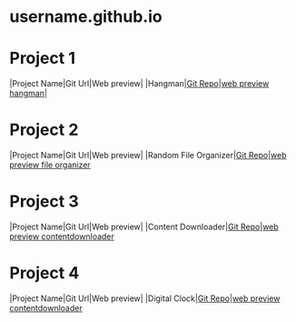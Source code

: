 # username.github.io
# Project 1
|Project Name|Git Url|Web preview|
|Hangman|[Git Repo](https://github.com/Bisht-01/Hangman.git)|[web preview hangman](https://github.com/Bisht-01/Hangman)|
# Project 2
|Project Name|Git Url|Web preview|
|Random File Organizer|[Git Repo](https://github.com/Bisht-01/fileorg.git)|[web preview file organizer](https://github.com/Bisht-01/fileorg)
# Project 3
|Project Name|Git Url|Web preview|
|Content Downloader|[Git Repo](https://github.com/Bisht-01/content-downloader.git)|[web preview contentdownloader](https://github.com/Bisht-01/content-downloader)
# Project 4
|Project Name|Git Url|Web preview|
|Digital Clock|[Git Repo](https://github.com/Bisht-01/digital_clock.git)|[web preview contentdownloader](https://github.com/Bisht-01/digital_clock)
